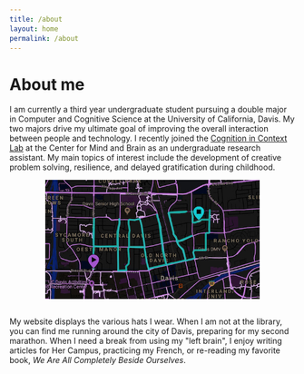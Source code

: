 ```yaml
---
title: /about
layout: home
permalink: /about
---
```


# About me
I am currently a third year undergraduate student pursuing a double major in Computer and Cognitive Science at the University of California, Davis. My two majors drive my ultimate goal of improving the overall interaction between people and technology. I recently joined the [Cognition in Context Lab](https://cognitionincontext.ucdavis.edu) at the Center for Mind and Brain as an undergraduate research assistant. My main topics of interest include the development of creative problem solving, resilience, and delayed gratification during childhood.
<br>

<img style = "width: 75%; height: 75%; display: block; margin-left: auto; margin-right: auto; " src="./haley.JPG"  alt="Profile"  />

<br>

My website displays the various hats I wear. When I am not at the library, you can find me running around the city of Davis, preparing for my second marathon. When I need a break from using my "left brain", I enjoy writing articles for Her Campus, practicing my French, or re-reading my favorite book, *We Are All Completely Beside Ourselves*.
